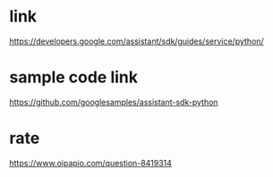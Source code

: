 # link
  https://developers.google.com/assistant/sdk/guides/service/python/
  
  
# sample code link
  https://github.com/googlesamples/assistant-sdk-python 
  
# rate
  https://www.oipapio.com/question-8419314
